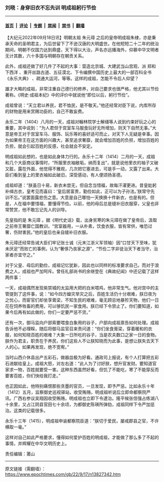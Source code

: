 ### 刘晓：身穿旧衣不忘先训 明成祖躬行节俭

---

#### [首页](../../../..?n13827342) &nbsp;|&nbsp; [评论](../../../../../epoch-comment?n13827342) &nbsp;|&nbsp; [专题](../../../../../epoch-special?n13827342) &nbsp;|&nbsp; [禁闻](../../../../../epoch-news?n13827342) &nbsp;|&nbsp; [禁书](../../../../../books?n13827342) &nbsp;|&nbsp; [翻墙](https://github.com/gfw-breaker/nogfw/blob/master/README.md?n13827342)


<div class="post_content" id="artbody" itemprop="articleBody">
 <!-- article content begin -->
 <p>
  【大纪元2022年09月18日讯】明朝太祖
  <ok href="https://www.epochtimes.com/gb/tag/%E6%9C%B1%E5%85%83%E7%92%8B.html">
   朱元璋
  </ok>
  之后的皇帝明成祖朱棣，亦是秉承天命的圣明君主，为后世留下了不逊汉唐的大明盛世。在他短短二十二年的统治期间，明朝不仅国力达到鼎盛，天下得以大治，声名亦远播海外，仰慕中华文明者无计其数，六十多国与明朝存在朝贡关系。
 </p>
 <p>
  此外，成祖还做了好几件了不起的大事：营造北京城、大建武当山宫观、派
  <ok href="https://www.epochtimes.com/gb/tag/%E9%83%91%E5%92%8C%E4%B8%8B%E8%A5%BF%E6%B4%8B.html">
   郑和下西洋
  </ok>
  、重开丝路古道、五征漠北、下令编撰中国历史上最大的一部百科全书
  <ok href="https://www.epochtimes.com/gb/tag/%E3%80%8A%E6%B0%B8%E4%B9%90%E5%A4%A7%E5%85%B8%E3%80%8B.html">
   《永乐大典》
  </ok>
  、疏通大运河，等等。这样的成祖，怎能不令后人仰望？
 </p>
 <p>
  雄才大略的成祖，非常注重自己德行的修养，对自己要求也很严格，他尤其以节俭著称。《明史·成祖本纪》中的评价中就说他“即位以后，躬行节俭”。
 </p>
 <p>
  成祖曾说：“天立君以养民，君不恤民，是不敬天。”他还经常对臣下说，内库所存的财物是用来赏赐功臣的，自己不敢妄费。
 </p>
 <p>
  永乐二年（1404）八月的一天，成祖对翰林院学士解缙等人说到约束好玩之心的重要，其中说到：“为人君但于宫室车马服食玩好无所增加，则天下自然无事。”大意是帝王对于宫室车马、服饰、玩乐等的喜好适可而止，对天下人无疑是幸事。因为如果帝王在这方面的兴趣大，甚至追求奢靡，就会增加百姓的负担，增加百姓的负担，就会引起百姓的反感，社会就会不安定。
 </p>
 <p>
  明成祖如此想的，也是如此身体力行的。永乐十二年（1414）二月的一天，成祖和几个大臣商议事情时，“所服里衣袖敝垢，纳而复出”，就是说他里衣的袖子又破又脏，露在外面，他觉得不雅观，几次把它塞进去，可是手一动，又露了出来。大臣们看到皇上的里衣袖如此破旧，深受感动，有人便颂扬圣德。
 </p>
 <p>
  成祖却道：“朕虽日十易，新衣未尝无，但自念当惜福，故每汗濯更进。昔皇妣躬补缉古衣，皇考见而喜曰：‘皇后居富贵，勤俭如此，正可以为子孙法。’朕常守先训不忘。”说罢面露悲伤之意。大意是自己哪怕一天换换十件新衣，也是有的。但是，人在福中要惜福，要懂得节俭。以前，他的母后总是缝补旧衣服穿，父皇也非常赞赏，他不敢忘记先人的训导。
 </p>
 <p>
  先皇指的是
  <ok href="https://www.epochtimes.com/gb/tag/%E6%9C%B1%E5%85%83%E7%92%8B.html">
   朱元璋
  </ok>
  。据《明代史话》载，出身贫寒的朱元璋在做了皇帝后，汲取之前帝王奢靡亡国教训，“宫室器用，一从朴素，饮食衣服，皆有常供，唯恐过奢，伤财害民。”他的皇后也亲自缝补旧衣服。
 </p>
 <p>
  朱元璋还经常告诫大臣们牢记张士诚（元末江浙义军领袖）因“口甘天下至味，犹未厌足”而败亡的事例，认为“奢侈乃丧家之源”，“节俭二字非徒治天下者当守，治家者亦宜守之。”
 </p>
 <p>
  对于父皇、母后的勤俭，成祖记忆犹新，因此也以同样的标准要求自己。而对于浪费之人，成祖也严加呵斥。曾任礼部尚书的余继登在《典故纪闻》中还记载了这样两件事：
 </p>
 <p>
  一天，成祖偶然发现紫禁城的太监用大把的白米喂鸡，他非常生气。他对宫中的主管提到了这件事，说：“如今四方蝗灾旱灾之后，百姓生活仍十分艰难，朕日夜为之忧心，而宦官们却坐享膏梁，不知生民的艰难，毫无顾忌地暴殄天物，他们一日花在饲养牲畜的费用，可以够饥民一家食用。朕已经下令禁止了。你们要知道，如果今后再有如此做的，你们一定要严惩不贷。”
 </p>
 <p>
  还有一次，御马监向户部索要喂食白象用的谷子，户部向成祖禀告如何处理。成祖告诉他不必理睬，随后将御马监官召来责问道：“你们坐食膏梁，穿着暖和的衣服，如何知晓百姓的艰难？大象一日所吃的谷子，当是农夫数口之家一日的食物。朕作为君主，职责在于养民，你们这些人不让朕知晓而为此事，是想让朕失去天下人的心。如果再发现，绝不宽宥。”
 </p>
 <p>
  当时山西介休县出产五彩石，做器皿极为好看。通政司上报说，有个人打算把五彩石进献给皇上。成祖大怒，对左右道：“此人为了讨好朕，想升官发财。要知道官家求一物，百姓就要受一害。这种东西虽然好看，但饥了不能吃，寒了不能穿反而要害百姓，你们快给我打走。”
 </p>
 <p>
  也正因如此，他特别痛恨那些贪墨的官员，一旦发现，即予严惩。比如永乐十年（1412）五月，监察御史巡视驿站，收受贿赂，明成祖听说后立即命都察院严讯。广西右参议吴翔因收受贿赂，明成祖也立即下令逮治。隆平候张信强占练湖八十余里，又占江阴县官田七十余顷，为都御史陈瑛所弹劾，成祖同样下令严加惩治。这类的记载很多。
 </p>
 <p>
  永乐十三年（1415），明成祖申谕都察院臣道：“朕切于爱民，屡戒郡县之官，不许横取一毫。”
 </p>
 <p>
  这样对自己如此严格要求，懂得如何爱护百姓的明成祖，才能做了那么多了不起的事情，并辉耀在中华文明历史上。
 </p>
 <p>
  责任编辑：莆山
 </p>
 <!-- article content end -->
 <div id="below_article_ad">
 </div>
</div>


---

原文链接（需翻墙）：https://www.epochtimes.com/gb/22/9/17/n13827342.htm